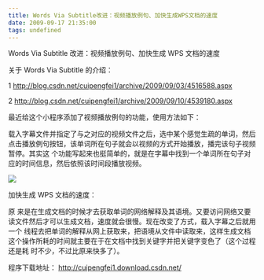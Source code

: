 ```yaml
---
title: Words Via Subtitle改进：视频播放例句、加快生成WPS文档的速度
date: 2009-09-17 21:35:00
tags: undefined
---
```

Words Via Subtitle  改进：视频播放例句、加快生成  WPS  文档的速度

  

关于  Words Via Subtitle  的介绍：

  

1  [ http://blog.csdn.net/cuipengfei1/archive/2009/09/03/4516588.aspx
](http://blog.csdn.net/cuipengfei1/archive/2009/09/03/4516588.aspx)

2  [ http://blog.csdn.net/cuipengfei1/archive/2009/09/10/4539180.aspx
](http://blog.csdn.net/cuipengfei1/archive/2009/09/10/4539180.aspx)

  

最近给这个小程序添加了视频播放例句的功能，使用方法如下：

  

载入字幕文件并指定了与之对应的视频文件之后，选中某个感觉生疏的单词，然后点击播放例句按钮，该单词所在句子就会以视频的方式开始播放，播完该句子视频暂停。其实这
个功能写起来也挺简单的，就是在字幕中找到一个单词所在句子对应的时间信息，然后依照该时间段播放视频。

  

![](https://p-blog.csdn.net/images/p_blog_csdn_net/cuipengfei1/EntryImages/20090917/%E6%88%AA%E5%9B%BE00.jpg)

加快生成  WPS  文档的速度：

  

原 来是在生成文档的时候才去获取单词的网络解释及其语境。又要访问网络又要读文件然后才可以生成文档，速度就会很慢。现在改变了方式，载入字幕之后就用一个
线程去把单词的解释从网上获取来，把语境从文件中读取来，这样生成文档这个操作所耗的时间就主要在于在文档中找到关键字并把关键字变色了（这个过程还是耗
时不少，不过比原来快多了）。

程序下载地址：  [ http://cuipengfei1.download.csdn.net/
](http://cuipengfei1.download.csdn.net/)




